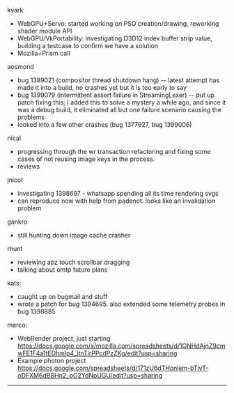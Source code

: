 kvark
* WebGPU+Servo: started working on PSO creation/drawing, reworking shader module API
* WebGPU/VkPortability: investigating D3D12 index buffer strip value, building a testcase to confirm we have a solution
* Mozilla+Prism call



aosmond
* bug 1389021 (compositor thread shutdown hang) -- latest attempt has made it into a build, no crashes yet but it is too early to say
* bug 1399079 (intermittent assert failure in StreamingLexer) -- put up patch fixing this; I added this to solve a mystery a while ago, and since it was a debug build, it eliminated all but one failure scenario causing the problems
* looked into a few other crashes (bug 1377927, bug 1399006)



nical
* progressing through the wr transaction refactoring and fixing some cases of not reusing image keys in the process.
* reviews



jnicol
* investigating 1398697 - whatsapp spending all its time rendering svgs
* can reproduce now with help from padenot. looks like an invalidation problem



gankro
* still hunting down image cache crasher



rhunt
* reviewing apz touch scrollbar dragging
* talking about omtp future plans



kats:
* caught up on bugmail and stuff
* wrote a patch for bug 1394695. also extended some telemetry probes in bug 1398885



marco:
*  WebRender project, just starting https://docs.google.com/a/mozilla.com/spreadsheets/d/1GNHdAjnZ9cmwFE1F4a1tEDhmIp4_itnTlrPPcdPzZKg/edit?usp=sharing
* Example photon project https://docs.google.com/spreadsheets/d/171zU6dTHonlem-bTjyT-oDFXM6dBBHn2_pG2YdNpUGU/edit?usp=sharing

________________


